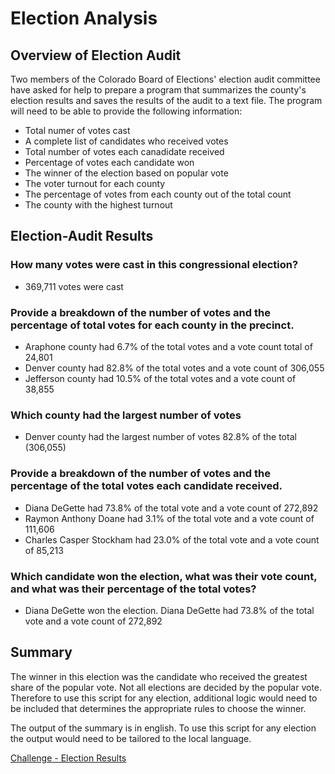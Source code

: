 # Election Analysis

## Overview of Election Audit
Two members of the Colorado Board of Elections' election audit committee have asked for help to prepare a program that summarizes the county's election results and saves the results of the audit to a text file. The program will need to be able to provide the following information:

  * Total numer of votes cast
  * A complete list of candidates who received votes
  * Total number of votes each canadidate received
  * Percentage of votes each candidate won
  * The winner of the election based on popular vote
  * The voter turnout for each county
  * The percentage of votes from each county out of the total count
  * The county with the highest turnout

## Election-Audit Results

### How many votes were cast in this congressional election?
* 369,711 votes were cast

### Provide a breakdown of the number of votes and the percentage of total votes for each county in the precinct.
* Araphone county had 6.7% of the total votes and a vote count total of 24,801
* Denver county had 82.8% of the total votes and a vote count of 306,055
* Jefferson county had 10.5% of the total votes and a vote count of 38,855

### Which county had the largest number of votes
* Denver county had the largest number of votes 82.8% of the total (306,055)

### Provide a breakdown of the number of votes and the percentage of the total votes each candidate received.
* Diana DeGette had 73.8% of the total vote and a vote count of 272,892
* Raymon Anthony Doane had 3.1% of the total vote and a vote count of 111,606
* Charles Casper Stockham had 23.0% of the total vote and a vote count of 85,213

### Which candidate won the election, what was their vote count, and what was their percentage of the total votes?
* Diana DeGette won the election. Diana DeGette had 73.8% of the total vote and a vote count of 272,892

## Summary
The winner in this election was the candidate who received the greatest share of the popular vote.  Not all elections are decided by the popular vote. Therefore to use this script for any election, additional logic would need to be included that determines the appropriate rules to choose the winner.

The output of the summary is in english. To use this script for any election the output would need to be tailored to the local language.


[Challenge - Election Results](election_results.txt)
